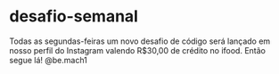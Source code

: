 # desafio-semanal
Todas as segundas-feiras um novo desafio de código será lançado em nosso perfil do Instagram valendo R$30,00 de crédito no ifood. Então segue lá! @be.mach1
